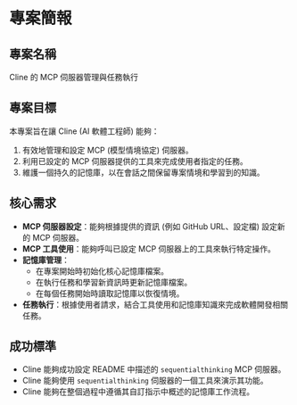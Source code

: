 # 專案簡報

## 專案名稱

Cline 的 MCP 伺服器管理與任務執行

## 專案目標

本專案旨在讓 Cline (AI 軟體工程師) 能夠：
1.  有效地管理和設定 MCP (模型情境協定) 伺服器。
2.  利用已設定的 MCP 伺服器提供的工具來完成使用者指定的任務。
3.  維護一個持久的記憶庫，以在會話之間保留專案情境和學習到的知識。

## 核心需求

- **MCP 伺服器設定**：能夠根據提供的資訊 (例如 GitHub URL、設定檔) 設定新的 MCP 伺服器。
- **MCP 工具使用**：能夠呼叫已設定 MCP 伺服器上的工具來執行特定操作。
- **記憶庫管理**：
    - 在專案開始時初始化核心記憶庫檔案。
    - 在執行任務和學習新資訊時更新記憶庫檔案。
    - 在每個任務開始時讀取記憶庫以恢復情境。
- **任務執行**：根據使用者請求，結合工具使用和記憶庫知識來完成軟體開發相關任務。

## 成功標準

- Cline 能夠成功設定 README 中描述的 `sequentialthinking` MCP 伺服器。
- Cline 能夠使用 `sequentialthinking` 伺服器的一個工具來演示其功能。
- Cline 能夠在整個過程中遵循其自訂指示中概述的記憶庫工作流程。
